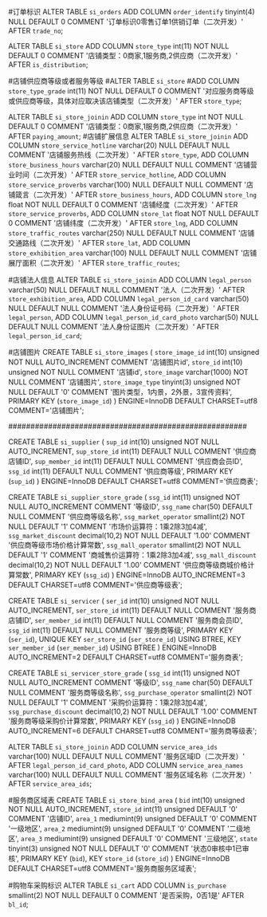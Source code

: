 
#订单标识
ALTER TABLE `si_orders`
ADD COLUMN `order_identify`  tinyint(4) NULL DEFAULT 0 COMMENT '订单标识0零售订单1供销订单（二次开发）' AFTER `trade_no`;


ALTER TABLE `si_store`
ADD COLUMN `store_type`  int(11) NOT NULL DEFAULT 0 COMMENT '店铺类型：0商家,1服务商,2供应商（二次开发）' AFTER `is_distribution`;

#店铺供应商等级或者服务等级
#ALTER TABLE `si_store`
#ADD COLUMN `store_type_grade`  int(11) NOT NULL DEFAULT 0 COMMENT '对应服务商等级或供应商等级，具体对应取决该店铺类型（二次开发）' AFTER `store_type`;

ALTER TABLE `si_store_joinin`
ADD COLUMN `store_type`  int NOT NULL DEFAULT 0 COMMENT '店铺类型：0商家,1服务商,2供应商（二次开发）' AFTER `paying_amount`;
#店铺扩展信息
ALTER TABLE `si_store_joinin`
ADD COLUMN `store_service_hotline`  varchar(20) NULL DEFAULT NULL COMMENT '店铺服务热线（二次开发）' AFTER `store_type`,
ADD COLUMN `store_business_hours`  varchar(20) NULL DEFAULT NULL COMMENT '店铺营业时间（二次开发）' AFTER `store_service_hotline`,
ADD COLUMN `store_service_proverbs`  varchar(100) NULL DEFAULT NULL COMMENT '店铺箴言（二次开发）' AFTER `store_business_hours`,
ADD COLUMN `store_lng`  float NOT NULL DEFAULT 0 COMMENT '店铺经度（二次开发）' AFTER `store_service_proverbs`,
ADD COLUMN `store_lat`  float NOT NULL DEFAULT 0 COMMENT '店铺纬度（二次开发）' AFTER `store_lng`,
ADD COLUMN `store_traffic_routes`  varchar(250) NULL DEFAULT NULL COMMENT '店铺交通路线（二次开发）' AFTER `store_lat`,
ADD COLUMN `store_exhibition_area`  varchar(100) NULL DEFAULT NULL COMMENT '店铺展厅面积（二次开发）' AFTER `store_traffic_routes`;

#店铺法人信息
ALTER TABLE `si_store_joinin`
ADD COLUMN `legal_person`  varchar(50) NULL DEFAULT NULL COMMENT '法人（二次开发）' AFTER `store_exhibition_area`,
ADD COLUMN `legal_person_id_card`  varchar(50) NULL DEFAULT NULL COMMENT '法人身份证号码（二次开发）' AFTER `legal_person`,
ADD COLUMN `legal_person_id_card_photo`  varchar(50) NULL DEFAULT NULL COMMENT '法人身份证图片（二次开发）' AFTER `legal_person_id_card`;

#店铺图片
CREATE TABLE `si_store_images` (
  `store_image_id` int(10) unsigned NOT NULL AUTO_INCREMENT COMMENT '店铺图片id',
  `store_id` int(10) unsigned NOT NULL COMMENT '店铺id',
  `store_image` varchar(1000) NOT NULL COMMENT '店铺图片',
  `store_image_type` tinyint(3) unsigned NOT NULL DEFAULT '0' COMMENT '图片类型，1内景，2外景，3宣传资料',
  PRIMARY KEY (`store_image_id`)
) ENGINE=InnoDB DEFAULT CHARSET=utf8 COMMENT='店铺图片';


######################################################

CREATE TABLE `si_supplier` (
  `sup_id` int(10) unsigned NOT NULL AUTO_INCREMENT,
  `sup_store_id` int(11) DEFAULT NULL COMMENT '供应商店铺ID',
  `sup_member_id` int(11) DEFAULT NULL COMMENT '供应商会员ID',
  `ssg_id` int(11) DEFAULT NULL COMMENT '供应商等级',
  PRIMARY KEY (`sup_id`)
) ENGINE=InnoDB DEFAULT CHARSET=utf8 COMMENT='供应商表';

CREATE TABLE `si_supplier_store_grade` (
  `ssg_id` int(11) unsigned NOT NULL AUTO_INCREMENT COMMENT '等级ID',
  `ssg_name` char(50) DEFAULT NULL COMMENT '供应商等级名称',
  `ssg_market_operator` smallint(2) NOT NULL DEFAULT '1' COMMENT '市场价运算符：1乘2除3加4减',
  `ssg_market_discount` decimal(10,2) NOT NULL DEFAULT '1.00' COMMENT '供应商等级市场价格计算常数',
  `ssg_mall_operator` smallint(2) NOT NULL DEFAULT '1' COMMENT '商城售价运算符：1乘2除3加4减',
  `ssg_mall_discount` decimal(10,2) NOT NULL DEFAULT '1.00' COMMENT '供应商等级商城价格计算常数',
  PRIMARY KEY (`ssg_id`)
) ENGINE=InnoDB AUTO_INCREMENT=3 DEFAULT CHARSET=utf8 COMMENT='供应商等级表';



CREATE TABLE `si_servicer` (
  `ser_id` int(10) unsigned NOT NULL AUTO_INCREMENT,
  `ser_store_id` int(11) DEFAULT NULL COMMENT '服务商店铺ID',
  `ser_member_id` int(11) DEFAULT NULL COMMENT '服务商会员ID',
  `ssg_id` int(11) DEFAULT NULL COMMENT '服务商等级',
  PRIMARY KEY (`ser_id`),
  UNIQUE KEY `ser_store_id` (`ser_store_id`) USING BTREE,
  KEY `ser_member_id` (`ser_member_id`) USING BTREE
) ENGINE=InnoDB AUTO_INCREMENT=2 DEFAULT CHARSET=utf8 COMMENT='服务商表';




CREATE TABLE `si_servicer_store_grade` (
  `ssg_id` int(11) unsigned NOT NULL AUTO_INCREMENT COMMENT '等级ID',
  `ssg_name` char(50) DEFAULT NULL COMMENT '服务商等级名称',
  `ssg_purchase_operator` smallint(2) NOT NULL DEFAULT '1' COMMENT '采购价运算符：1乘2除3加4减',
  `ssg_purchase_discount` decimal(10,2) NOT NULL DEFAULT '1.00' COMMENT '服务商等级采购价计算常数',
  PRIMARY KEY (`ssg_id`)
) ENGINE=InnoDB AUTO_INCREMENT=6 DEFAULT CHARSET=utf8 COMMENT='服务商等级表';

ALTER TABLE `si_store_joinin`
ADD COLUMN `service_area_ids`  varchar(100) NULL DEFAULT NULL COMMENT '服务区域ID（二次开发）' AFTER `legal_person_id_card_photo`,
ADD COLUMN `service_area_names`  varchar(100) NULL DEFAULT NULL COMMENT '服务区域名称（二次开发）' AFTER `service_area_ids`;

#服务商区域表
CREATE TABLE `si_store_bind_area` (
  `bid` int(10) unsigned NOT NULL AUTO_INCREMENT,
  `store_id` int(11) unsigned DEFAULT '0' COMMENT '店铺ID',
  `area_1` mediumint(9) unsigned DEFAULT '0' COMMENT '一级地区',
  `area_2` mediumint(9) unsigned DEFAULT '0' COMMENT '二级地区',
  `area_3` mediumint(9) unsigned DEFAULT '0' COMMENT '三级地区',
  `state` tinyint(3) unsigned NOT NULL DEFAULT '0' COMMENT '状态0审核中1已审核',
  PRIMARY KEY (`bid`),
  KEY `store_id` (`store_id`)
) ENGINE=InnoDB DEFAULT CHARSET=utf8 COMMENT='服务商服务区域表';

#购物车采购标识
ALTER TABLE `si_cart`
ADD COLUMN `is_purchase`  smallint(2) NOT NULL DEFAULT 0 COMMENT '是否采购，0否1是' AFTER `bl_id`;


